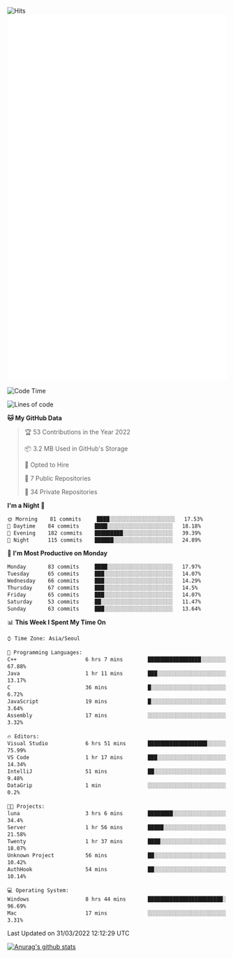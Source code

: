 ![Hits](https://hits.seeyoufarm.com/api/count/incr/badge.svg?url=https%3A%2F%2Fgithub.com%2Fkokose1234&count_bg=%2379C83D&title_bg=%23555555&icon=apple.svg&icon_color=%23E7E7E7&title=hits&edge_flat=false)
<br/>
![Metrics](https://github.com/kokose1234/kokose1234/blob/main/github-metrics.svg)

<!--START_SECTION:waka-->
![Code Time](http://img.shields.io/badge/Code%20Time-608%20hrs%205%20mins-blue)

![Lines of code](https://img.shields.io/badge/From%20Hello%20World%20I%27ve%20Written-2%20Million%20lines%20of%20code-blue)

**🐱 My GitHub Data** 

> 🏆 53 Contributions in the Year 2022
 > 
> 📦 3.2 MB Used in GitHub's Storage 
 > 
> 💼 Opted to Hire
 > 
> 📜 7 Public Repositories 
 > 
> 🔑 34 Private Repositories  
 > 
**I'm a Night 🦉** 

```text
🌞 Morning    81 commits     ████░░░░░░░░░░░░░░░░░░░░░   17.53% 
🌆 Daytime    84 commits     ████░░░░░░░░░░░░░░░░░░░░░   18.18% 
🌃 Evening    182 commits    █████████░░░░░░░░░░░░░░░░   39.39% 
🌙 Night      115 commits    ██████░░░░░░░░░░░░░░░░░░░   24.89%

```
📅 **I'm Most Productive on Monday** 

```text
Monday       83 commits     ████░░░░░░░░░░░░░░░░░░░░░   17.97% 
Tuesday      65 commits     ███░░░░░░░░░░░░░░░░░░░░░░   14.07% 
Wednesday    66 commits     ███░░░░░░░░░░░░░░░░░░░░░░   14.29% 
Thursday     67 commits     ███░░░░░░░░░░░░░░░░░░░░░░   14.5% 
Friday       65 commits     ███░░░░░░░░░░░░░░░░░░░░░░   14.07% 
Saturday     53 commits     ██░░░░░░░░░░░░░░░░░░░░░░░   11.47% 
Sunday       63 commits     ███░░░░░░░░░░░░░░░░░░░░░░   13.64%

```


📊 **This Week I Spent My Time On** 

```text
⌚︎ Time Zone: Asia/Seoul

💬 Programming Languages: 
C++                      6 hrs 7 mins        █████████████████░░░░░░░░   67.88% 
Java                     1 hr 11 mins        ███░░░░░░░░░░░░░░░░░░░░░░   13.17% 
C                        36 mins             █░░░░░░░░░░░░░░░░░░░░░░░░   6.72% 
JavaScript               19 mins             █░░░░░░░░░░░░░░░░░░░░░░░░   3.64% 
Assembly                 17 mins             ░░░░░░░░░░░░░░░░░░░░░░░░░   3.32%

🔥 Editors: 
Visual Studio            6 hrs 51 mins       ███████████████████░░░░░░   75.99% 
VS Code                  1 hr 17 mins        ███░░░░░░░░░░░░░░░░░░░░░░   14.34% 
IntelliJ                 51 mins             ██░░░░░░░░░░░░░░░░░░░░░░░   9.48% 
DataGrip                 1 min               ░░░░░░░░░░░░░░░░░░░░░░░░░   0.2%

🐱‍💻 Projects: 
luna                     3 hrs 6 mins        ████████░░░░░░░░░░░░░░░░░   34.4% 
Server                   1 hr 56 mins        █████░░░░░░░░░░░░░░░░░░░░   21.58% 
Twenty                   1 hr 37 mins        ████░░░░░░░░░░░░░░░░░░░░░   18.07% 
Unknown Project          56 mins             ██░░░░░░░░░░░░░░░░░░░░░░░   10.42% 
AuthHook                 54 mins             ██░░░░░░░░░░░░░░░░░░░░░░░   10.14%

💻 Operating System: 
Windows                  8 hrs 44 mins       ████████████████████████░   96.69% 
Mac                      17 mins             ░░░░░░░░░░░░░░░░░░░░░░░░░   3.31%

```


 Last Updated on 31/03/2022 12:12:29 UTC
<!--END_SECTION:waka-->

[![Anurag's github stats](https://github-readme-stats.vercel.app/api?username=kokose1234&theme=dracula)](https://github.com/anuraghazra/github-readme-stats)



	
